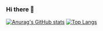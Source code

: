 ### Hi there 👋

[![Anurag's GitHub stats](https://github-readme-stats.vercel.app/api?username=moksh-shukla)](https://github.com/anuraghazra/github-readme-stats&show_icons=true&theme=radical)
[![Top Langs](https://github-readme-stats.vercel.app/api/top-langs/?username=moksh-shukla)](https://github.com/anuraghazra/github-readme-stats&show_icons=true&theme=radical)

<!--
**moksh-shukla/moksh-shukla** is a ✨ _special_ ✨ repository because its `README.md` (this file) appears on your GitHub profile.

Here are some ideas to get you started:

- 🔭 I’m currently working on ...
- 🌱 I’m currently learning ...
- 👯 I’m looking to collaborate on ...
- 🤔 I’m looking for help with ...
- 💬 Ask me about ...
- 📫 How to reach me: ...
- 😄 Pronouns: ...
- ⚡ Fun fact: ...
-->
